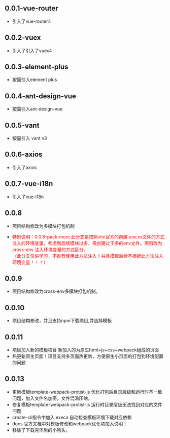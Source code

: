<!--- 变更日志 -->
## 0.0.1-vue-router
<ul>
    <li> 引入了vue-router4</li>
</ul>

## 0.0.2-vuex
<ul>
    <li> 引入了引入了vuex4</li>
</ul>

## 0.0.3-element-plus
<ul>
    <li> 按需引入element plus</li>
</ul>

## 0.0.4-ant-design-vue
<ul>
    <li> 按需引入ant-design-vue </li>
</ul>

## 0.0.5-vant
<ul>
    <li> 按需引入 vant v3 </li>
</ul>

## 0.0.6-axios
<ul>
    <li> 引入了axios </li>
</ul>

## 0.0.7-vue-i18n
<ul>
    <li> 引入了vue-i18n </li>
</ul>

## 0.0.8
<ul>
    <li>  项目结构修改为多模块打包机制 </li>
    <li>  <p style="color: red;">特别说明：0.0.8-pack-more 此分支是按照vite官方的创建.env.xx文件的方式注入的环境变量，考虑到后续模块过多，需创建过于多的env文件。项目改为 cross-env 注入环境变量的方式区分。  
                 <br/>（此分支仅供学习，不推荐使用此方法注入！并且模板后续不根据此方法注入环境变量！！！）</p>   </li>
</ul>

## 0.0.9
<ul>
    <li>  项目结构修改为cross-env多模块打包机制。 </li>
</ul>

## 0.0.10
<ul>
    <li>  项目结构修改，并且支持npm下载项目,并选择模板 </li>
</ul>

## 0.0.11
<ul>
    <li>  项目加入新的模板项目 新加入的为原生html+js+css+webpack组成的页面 </li>
    <li>  热更新原生页面！项目支持多页面热更新，方便原生小页面的打包到环境配置的问题 </li>
</ul>

## 0.0.13
<ul>
    <li>  更新模板template-webpack-protist-js 优化打包后目录层级和运行时不一致问题，加入文件名加密，文件混淆压缩。 </li>
    <li>  修复模板template-webpack-protist-js 运行时目录层级无法找到对应的文件问题 </li>
    <li>  create-cli指令中加入 execa 自动检查模板环境下载对应依赖 </li>
    <li>  docs 官方文档中对模板修改和webpack优化项加入说明！ </li>
    <li>  移除了下载完毕后的小狗头。 </li>
</ul>
